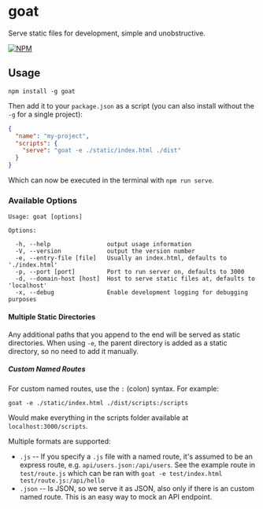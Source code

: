 goat
====

Serve static files for development, simple and unobstructive.

[![NPM][npm-badge]][npm-badge-link]

## Usage

```no-highlight
npm install -g goat
```

Then add it to your `package.json` as a script (you can also install without the `-g` for a single project):

```json
{
  "name": "my-project",
  "scripts": {
    "serve": "goat -e ./static/index.html ./dist"
  }
}
```

Which can now be executed in the terminal with `npm run serve`.

### Available Options

```no-highlight
Usage: goat [options]

Options:

  -h, --help                output usage information
  -V, --version             output the version number
  -e, --entry-file [file]   Usually an index.html, defaults to './index.html'
  -p, --port [port]         Port to run server on, defaults to 3000
  -d, --domain-host [host]  Host to serve static files at, defaults to 'localhost'
  -x, --debug               Enable development logging for debugging purposes
```

#### Multiple Static Directories

Any additional paths that you append to the end will be served as static directories.
When using `-e`, the parent directory is added as a static directory, so no need to add
it manually.

##### Custom Named Routes

For custom named routes, use the `:` (colon) syntax. For example:

```no-highlight
goat -e ./static/index.html ./dist/scripts:/scripts
```

Would make everything in the scripts folder available at `localhost:3000/scripts`.


Multiple formats are supported:

  * `.js` -- If you specify a `.js` file with a named route, it's assumed to be an express route, e.g. `api/users.json:/api/users`.
    See the example route in `test/route.js` which can be ran with `goat -e test/index.html test/route.js:/api/hello`
  * `.json` -- Is JSON, so we serve it as JSON, also only if there is an custom named route. This is an easy way to mock an API endpoint.


[npm-badge]: https://nodei.co/npm/goat.svg?stars=true
[npm-badge-link]: https://nodei.co/npm/goat/
